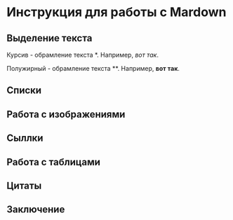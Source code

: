 # Инструкция для работы с Mardown

## Выделение текста

Курсив - обрамление текста *. Например, *вот так*.

Полужирный - обрамление текста **. Например, **вот так**.

## Списки

## Работа с изображениями

## Сыллки

## Работа с таблицами

## Цитаты

## Заключение